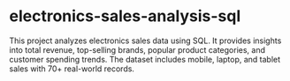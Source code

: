 # electronics-sales-analysis-sql
This project analyzes electronics sales data using SQL. It provides insights into total revenue, top-selling brands, popular product categories, and customer spending trends. The dataset includes mobile, laptop, and tablet sales with 70+ real-world records.

